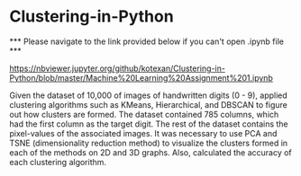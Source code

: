 # Clustering-in-Python

*** Please navigate to the link provided below if you can't open .ipynb file ***

https://nbviewer.jupyter.org/github/kotexan/Clustering-in-Python/blob/master/Machine%20Learning%20Assignment%201.ipynb

Given the dataset of 10,000 of images of handwritten digits (0 - 9), applied clustering algorithms such as KMeans, Hierarchical, and DBSCAN to figure out how clusters are formed. The dataset contained 785 columns, which had the first column as the target digit. The rest of the dataset contains the pixel-values of the associated images. It was necessary to use PCA and TSNE (dimensionality reduction method) to visualize the clusters formed in each of the methods on 2D and 3D graphs. Also, calculated the accuracy of each clustering algorithm. 
